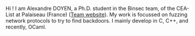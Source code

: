 Hi ! I am Alexandre DOYEN, a Ph.D. student in the Binsec team, of the CEA-List at Palaiseau (France) ([Team website](https://binsec.github.io/)).
My work is focussed on fuzzing network protocols to try to find backdoors.
I mainly develop in C, C++, and recently, OCaml.
